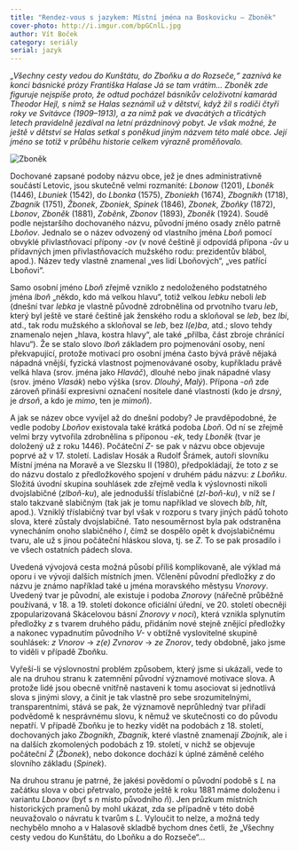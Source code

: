 ```yaml
---
title: "Rendez-vous s jazykem: Místní jména na Boskovicku – Zboněk"
cover-photo: http://i.imgur.com/bpGCnlL.jpg
author: Vít Boček
category: seriály
serial: jazyk
---
```


*„Všechny cesty vedou do Kunštátu, do Zboňku a do Rozseče,“ zaznívá ke konci básnické prózy Františka Halase Já se tam vrátím… Zboněk zde figuruje nejspíše proto, že odtud pocházel básníkův celoživotní kamarád Theodor Hejl, s nímž se Halas seznámil už v dětství, když žil s rodiči čtyři roky ve Svitávce (1909–1913), a za nímž pak ve dvacátých a třicátých letech pravidelně jezdíval na letní prázdninový pobyt. Je však možné, že ještě v dětství se Halas setkal s poněkud jiným názvem této malé obce. Její jméno se totiž v průběhu historie celkem výrazně proměňovalo.*

<img src="http://i.imgur.com/bpGCnlL.jpg" alt="Zboněk" class="img-responsive">

Dochované zapsané podoby názvu obce, jež je dnes administrativně součástí Letovic, jsou skutečně velmi rozmanité: *Lbonow* (1201), *Lboněk* (1446), *Lbuniek* (1542), do *Lbonka* (1575), *Zboniekh* (1674), *Zbognikh* (1718), *Zbagnik* (1751), *Žbonek*, *Zboniek*, *Spinek* (1846), *Zbonek*, *Zboňky* (1872), *Lbonov*, *Zboněk* (1881), *Zoběnk*, *Zbonov* (1893), *Zboněk* (1924). Soudě podle nejstaršího dochovaného názvu, původní jméno osady znělo patrně *Lboňov*. Jednalo se o název odvozený od vlastního jména *Lboň* pomocí obvyklé přivlastňovací přípony *-ov* (v nové češtině jí odpovídá přípona *-ův* u přídavných jmen přivlastňovacích mužského rodu: prezidentův blábol, apod.). Název tedy vlastně znamenal „ves lidí Lboňových“, „ves patřící Lboňovi“.

Samo osobní jméno *Lboň* zřejmě vzniklo z nedoloženého podstatného jména *lboň* „někdo, kdo má velkou hlavu“, totiž velkou *lebku* neboli *leb* (dnešní tvar *lebka* je vlastně původně zdrobnělina od prvotního tvaru *leb*, který byl ještě ve staré češtině jak ženského rodu a skloňoval se *leb*, bez *lbi*, atd., tak rodu mužského a skloňoval se *leb*, bez *l(e)ba*, atd.; slovo tehdy znamenalo nejen „hlava, kostra hlavy“, ale také „přilba, část zbroje chránící hlavu“). Že se stalo slovo *lboň* základem pro pojmenování osoby, není překvapující, protože motivací pro osobní jména často bývá právě nějaká nápadná vnější, fyzická vlastnost pojmenovávané osoby, kupříkladu právě velká hlava (srov. jména jako *Hlaváč*), dlouhé nebo jinak nápadné vlasy (srov. jméno *Vlasák*) nebo výška (srov. *Dlouhý*, *Malý*). Přípona *-oň* zde zároveň přináší expresivní označení nositele dané vlastnosti (kdo je *drsný*, je *drsoň*, a kdo je *mimo*, ten je *mimoň*).

A jak se název obce vyvíjel až do dnešní podoby? Je pravděpodobné, že vedle podoby *Lboňov* existovala také krátká podoba *Lboň*. Od ní se zřejmě velmi brzy vytvořila zdrobnělina s příponou *-ek*, tedy *Lboněk* (tvar je doložený už z roku 1446). Počáteční *Z-* se pak v názvu obce objevuje poprvé až v 17. století. Ladislav Hosák a Rudolf Šrámek, autoři slovníku Místní jména na Moravě a ve Slezsku II (1980), předpokládají, že toto *z* se do názvu dostalo z předložkového spojení v druhém pádu názvu: *z Lboňku*. Složitá úvodní skupina souhlásek zde zřejmě vedla k výslovnosti nikoli dvojslabičné (*zlboň-ku*), ale jednodušší tříslabičné (*zl-boň-ku*), v níž se *l* stalo takzvaně slabičným (tak jak je tomu například ve slovech *blb*, *hlt*, apod.). Vzniklý tříslabičný tvar byl však v rozporu s tvary jiných pádů tohoto slova, které zůstaly dvojslabičné. Tato nesouměrnost byla pak odstraněna vynecháním onoho slabičného *l*, čímž se dospělo opět k dvojslabičnému tvaru, ale už s jinou počáteční hláskou slova, tj. se *Z*. To se pak prosadilo i ve všech ostatních pádech slova.

Uvedená vývojová cesta možná působí příliš komplikovaně, ale výklad má oporu i ve vývoji dalších místních jmen. Včlenění původní předložky *z* do názvu je známo například také u jména moravského městysu *Vnorovy*. Uvedený tvar je původní, ale existuje i podoba *Znorovy* (nářečně průběžně používaná, v 18. a 19. století dokonce oficiální úřední, ve 20. století obecněji zpopularizovaná Skácelovou básní *Znorovy v noci*), která vznikla splynutím předložky *z* s tvarem druhého pádu, přidáním nové stejně znějící předložky a nakonec vypadnutím původního *V-* v obtížně vyslovitelné skupině souhlásek: *z Vnorov* → *z(e) Zvnorov* → *ze Znorov*, tedy obdobně, jako jsme to viděli v případě Zboňku.

Vyřeší-li se výslovnostní problém způsobem, který jsme si ukázali, vede to ale na druhou stranu k zatemnění původní významové motivace slova. A protože lidé jsou obecně vnitřně nastaveni k tomu asociovat si jednotlivá slova s jinými slovy, a činit je tak vlastně pro sebe srozumitelnými, transparentními, stává se pak, že významově neprůhledný tvar přiřadí podvědomě k nesprávnému slovu, k němuž ve skutečnosti co do původu nepatří. V případě Zboňku je to hezky vidět na podobách z 18. století, dochovaných jako *Zbognikh*, *Zbagnik*, které vlastně znamenají *Zbojník*, ale i na dalších zkomolených podobách z 19. století, v nichž se objevuje počáteční *Ž* (*Žbonek*), nebo dokonce dochází k úplné záměně celého slovního základu (*Spinek*).

Na druhou stranu je patrné, že jakési povědomí o původní podobě s *L* na začátku slova v obci přetrvalo, protože ještě k roku 1881 máme doloženu i variantu *Lbonov* (byť s *n* místo původního *ň*). Jen průzkum místních historických pramenů by mohl ukázat, zda se případně v této době neuvažovalo o návratu k tvarům s *L*. Vyloučit to nelze, a možná tedy nechybělo mnoho a v Halasově skladbě bychom dnes četli, že „Všechny cesty vedou do Kunštátu, do Lboňku a do Rozseče“…
